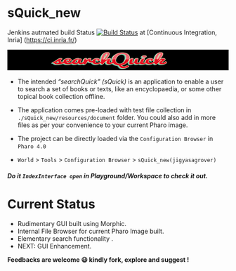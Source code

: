 # sQuick_new

Jenkins autmated build Status [![Build Status](https://ci.inria.fr/pharo-contribution/job/sQuick_new/badge/icon)](https://ci.inria.fr/pharo-contribution/job/sQuick_new/) at [Continuous Integration, Inria] (https://ci.inria.fr/)


![searchQuick](https://github.com/jig08/sQuick_new/blob/master/sQuick_new/resources/header.png)

- The intended *“searchQuick" (sQuick)* is an application to enable a user to search a set of books or texts, like an encyclopaedia, or some other topical book collection offline.

- The application comes pre-loaded with test file collection in `./sQuick_new/resources/document` folder. You could also add in more files as per your convenience to your current Pharo image.

- The project can be directly loaded via the `Configuration Browser` in `Pharo 4.0`

- `World` > `Tools` > `Configuration Browser` > `sQuick_new(jigyasagrover)`



###### **Do it `IndexInterface open` in Playground/Workspace to check it out.**




# Current Status

- Rudimentary GUI built using Morphic.
- Internal File Browser for current Pharo Image built.
- Elementary search functionality .
- NEXT: GUI Enhancement.



**Feedbacks are welcome :smiley: kindly fork, explore and suggest !**



